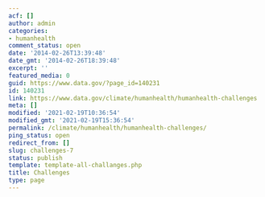 ```yaml
---
acf: []
author: admin
categories:
- humanhealth
comment_status: open
date: '2014-02-26T13:39:48'
date_gmt: '2014-02-26T18:39:48'
excerpt: ''
featured_media: 0
guid: https://www.data.gov/?page_id=140231
id: 140231
link: https://www.data.gov/climate/humanhealth/humanhealth-challenges
meta: []
modified: '2021-02-19T10:36:54'
modified_gmt: '2021-02-19T15:36:54'
permalink: /climate/humanhealth/humanhealth-challenges/
ping_status: open
redirect_from: []
slug: challenges-7
status: publish
template: template-all-challanges.php
title: Challenges
type: page
---
```


